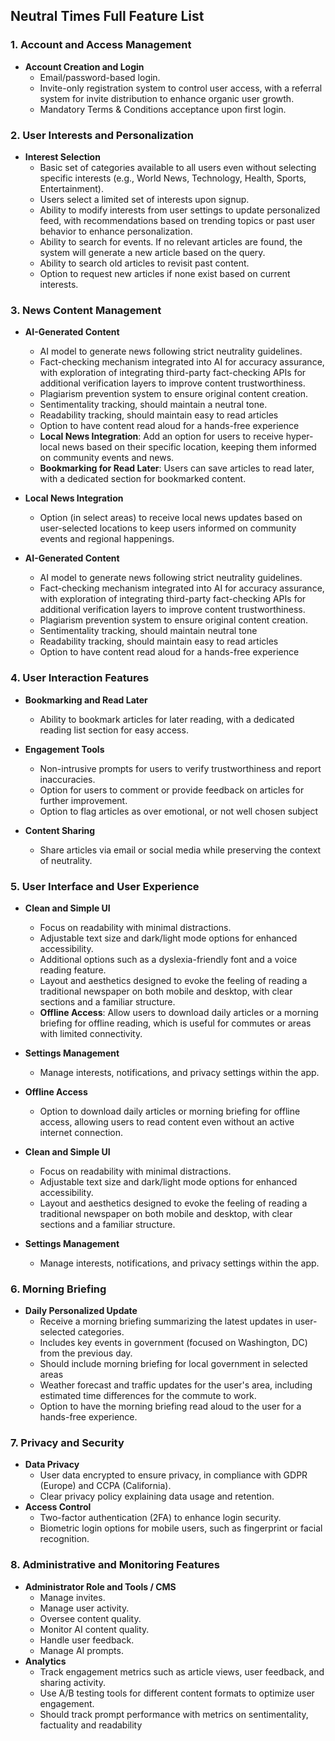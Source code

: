 ## Neutral Times Full Feature List

### 1. **Account and Access Management**

- **Account Creation and Login**
  - Email/password-based login.
  - Invite-only registration system to control user access, with a referral system for invite distribution to enhance organic user growth.
  - Mandatory Terms & Conditions acceptance upon first login.

### 2. **User Interests and Personalization**

- **Interest Selection**
  - Basic set of categories available to all users even without selecting specific interests (e.g., World News, Technology, Health, Sports, Entertainment).
  - Users select a limited set of interests upon signup.
  - Ability to modify interests from user settings to update personalized feed, with recommendations based on trending topics or past user behavior to enhance personalization.
  - Ability to search for events. If no relevant articles are found, the system will generate a new article based on the query.
  - Ability to search old articles to revisit past content.
  - Option to request new articles if none exist based on current interests.

### 3. **News Content Management**

- **AI-Generated Content**

  - AI model to generate news following strict neutrality guidelines.
  - Fact-checking mechanism integrated into AI for accuracy assurance, with exploration of integrating third-party fact-checking APIs for additional verification layers to improve content trustworthiness.
  - Plagiarism prevention system to ensure original content creation.
  - Sentimentality tracking, should maintain a neutral tone.
  - Readability tracking, should maintain easy to read articles
  - Option to have content read aloud for a hands-free experience
  - **Local News Integration**: Add an option for users to receive hyper-local news based on their specific location, keeping them informed on community events and news.
  - **Bookmarking for Read Later**: Users can save articles to read later, with a dedicated section for bookmarked content.

- **Local News Integration**

  - Option (in select areas) to receive local news updates based on user-selected locations to keep users informed on community events and regional happenings.

- **AI-Generated Content**

  - AI model to generate news following strict neutrality guidelines.
  - Fact-checking mechanism integrated into AI for accuracy assurance, with exploration of integrating third-party fact-checking APIs for additional verification layers to improve content trustworthiness.
  - Plagiarism prevention system to ensure original content creation.
  - Sentimentality tracking, should maintain neutral tone
  - Readability tracking, should maintain easy to read articles
  - Option to have content read aloud for a hands-free experience

### 4. **User Interaction Features**

- **Bookmarking and Read Later**

  - Ability to bookmark articles for later reading, with a dedicated reading list section for easy access.

- **Engagement Tools**

  - Non-intrusive prompts for users to verify trustworthiness and report inaccuracies.
  - Option for users to comment or provide feedback on articles for further improvement.
  - Option to flag articles as over emotional, or not well chosen subject

- **Content Sharing**

  - Share articles via email or social media while preserving the context of neutrality.

### 5. **User Interface and User Experience**

- **Clean and Simple UI**

  - Focus on readability with minimal distractions.
  - Adjustable text size and dark/light mode options for enhanced accessibility.
  - Additional options such as a dyslexia-friendly font and a voice reading feature.
  - Layout and aesthetics designed to evoke the feeling of reading a traditional newspaper on both mobile and desktop, with clear sections and a familiar structure.
  - **Offline Access**: Allow users to download daily articles or a morning briefing for offline reading, which is useful for commutes or areas with limited connectivity.

- **Settings Management**

  - Manage interests, notifications, and privacy settings within the app.

- **Offline Access**

  - Option to download daily articles or morning briefing for offline access, allowing users to read content even without an active internet connection.

- **Clean and Simple UI**

  - Focus on readability with minimal distractions.
  - Adjustable text size and dark/light mode options for enhanced accessibility.
  - Layout and aesthetics designed to evoke the feeling of reading a traditional newspaper on both mobile and desktop, with clear sections and a familiar structure.

- **Settings Management**

  - Manage interests, notifications, and privacy settings within the app.

### 6. **Morning Briefing**

- **Daily Personalized Update**
  - Receive a morning briefing summarizing the latest updates in user-selected categories.
  - Includes key events in government (focused on Washington, DC) from the previous day.
  - Should include morning briefing for local government in selected areas
  - Weather forecast and traffic updates for the user's area, including estimated time differences for the commute to work.
  - Option to have the morning briefing read aloud to the user for a hands-free experience.

### 7. **Privacy and Security**

- **Data Privacy**
  - User data encrypted to ensure privacy, in compliance with GDPR (Europe) and CCPA (California).
  - Clear privacy policy explaining data usage and retention.
- **Access Control**
  - Two-factor authentication (2FA) to enhance login security.
  - Biometric login options for mobile users, such as fingerprint or facial recognition.

### 8. **Administrative and Monitoring Features**

- **Administrator Role and Tools / CMS**
  - Manage invites.
  - Manage user activity.
  - Oversee content quality.
  - Monitor AI content quality.
  - Handle user feedback.
  - Manage AI prompts.
- **Analytics**
  - Track engagement metrics such as article views, user feedback, and sharing activity.
  - Use A/B testing tools for different content formats to optimize user engagement.
  - Should track prompt performance with metrics on sentimentality, factuality and readability

